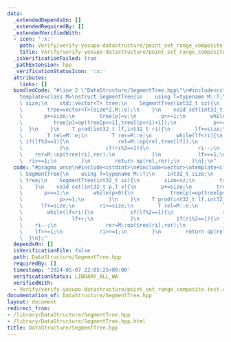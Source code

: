 ```yaml
---
data:
  _extendedDependsOn: []
  _extendedRequiredBy: []
  _extendedVerifiedWith:
  - icon: ':x:'
    path: Verify/verify-yosupo-datastructure/point_set_range_composite.test.cpp
    title: Verify/verify-yosupo-datastructure/point_set_range_composite.test.cpp
  _isVerificationFailed: true
  _pathExtension: hpp
  _verificationStatusIcon: ':x:'
  attributes:
    links: []
  bundledCode: "#line 2 \"DataStructure/SegmentTree.hpp\"\n#include<cstdint>\n#include<vector>\n\
    template<class M>\nstruct SegmentTree{\n    using T=typename M::T;\n    int32_t\
    \ size;\n    std::vector<T> tree;\n    SegmentTree(int32_t sz){\n        size=sz;\n\
    \        tree=vector<T>(size*2,M::e);\n    }\n    void set(int32_t p,T v){\n \
    \       p+=size;\n        tree[p]=v;\n        p>>=1;\n        while(p>0){\n  \
    \          tree[p]=op(tree[p<<1],tree[(p<<1)+1]);\n            p>>=1;\n      \
    \  }\n    }\n    T prod(int32_t lf,int32_t ri){\n        lf+=size;\n        ri+=size;\n\
    \        T rel=M::e;\n        T rer=M::e;\n        while(lf<ri){\n           \
    \ if(lf%2==1){\n                rel=M::op(rel,tree[lf]);\n                lf++;\n\
    \            }\n            if(ri%2==1){\n                ri--;\n            \
    \    rer=M::op(tree[ri],rer);\n            }\n            lf>>=1;\n          \
    \  ri>>=1;\n        }\n        return op(rel,rer);\n    }\n};\n"
  code: "#pragma once\n#include<cstdint>\n#include<vector>\ntemplate<class M>\nstruct\
    \ SegmentTree{\n    using T=typename M::T;\n    int32_t size;\n    std::vector<T>\
    \ tree;\n    SegmentTree(int32_t sz){\n        size=sz;\n        tree=vector<T>(size*2,M::e);\n\
    \    }\n    void set(int32_t p,T v){\n        p+=size;\n        tree[p]=v;\n \
    \       p>>=1;\n        while(p>0){\n            tree[p]=op(tree[p<<1],tree[(p<<1)+1]);\n\
    \            p>>=1;\n        }\n    }\n    T prod(int32_t lf,int32_t ri){\n  \
    \      lf+=size;\n        ri+=size;\n        T rel=M::e;\n        T rer=M::e;\n\
    \        while(lf<ri){\n            if(lf%2==1){\n                rel=M::op(rel,tree[lf]);\n\
    \                lf++;\n            }\n            if(ri%2==1){\n            \
    \    ri--;\n                rer=M::op(tree[ri],rer);\n            }\n        \
    \    lf>>=1;\n            ri>>=1;\n        }\n        return op(rel,rer);\n  \
    \  }\n};"
  dependsOn: []
  isVerificationFile: false
  path: DataStructure/SegmentTree.hpp
  requiredBy: []
  timestamp: '2024-05-07 22:05:25+09:00'
  verificationStatus: LIBRARY_ALL_WA
  verifiedWith:
  - Verify/verify-yosupo-datastructure/point_set_range_composite.test.cpp
documentation_of: DataStructure/SegmentTree.hpp
layout: document
redirect_from:
- /library/DataStructure/SegmentTree.hpp
- /library/DataStructure/SegmentTree.hpp.html
title: DataStructure/SegmentTree.hpp
---
```

